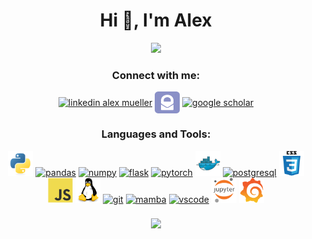 <h1 align="center">Hi 👋, I'm Alex</h1>
<p align="center">
  <a href="https://github.com/DenverCoder1/readme-typing-svg"><img src="https://readme-typing-svg.herokuapp.com?font=Time+New+Roman&color=%23C8BE25&size=25&center=true&vCenter=true&width=600&height=100&lines=Data+Scientist;Cheminformatician;Machine+Learning+Engineer;Web+App+Developer;Challenge-Seeker;Zürich,+Switzerland"></a>
</p>
<h3 align="center">Connect with me:</h3>
<p align="center">
  <a href="https://www.linkedin.com/in/alex-m%C3%BCller-a8257468/" target="blank">
     <img align="center" src="https://user-images.githubusercontent.com/88904952/234979284-68c11d7f-1acc-4f0c-ac78-044e1037d7b0.png" alt="linkedin alex mueller" height="40" width="40" /></a>
  <a href = "mailto: alexarnimueller@protonmail.com">
     <img align="center" src="https://github.com/alexarnimueller/alexarnimueller/blob/main/protonmail.svg" alt="mail alex mueller" height="35" width="40" /></a>
  <a href = "https://scholar.google.ch/citations?user=Uxxs19AAAAAJ" target="blank">
     <img align="center" src="https://upload.wikimedia.org/wikipedia/commons/c/c7/Google_Scholar_logo.svg" alt="google scholar" height="35" width="40" /></a>
</p>
<h3 align="center">Languages and Tools:</h3>
<p align="center">
  <a href="https://www.python.org" target="_blank"> 
    <img src="https://raw.githubusercontent.com/devicons/devicon/master/icons/python/python-original.svg" alt="python" width="40" height="40"/></a>
  <a href="https://pandas.pydata.org/" target="_blank"> 
    <img src="https://cdn.jsdelivr.net/gh/devicons/devicon/icons/pandas/pandas-original.svg" alt="pandas" width="40" height="40"/></a>
  <a href="https://numpy.org/" target="_blank"> 
    <img src="https://cdn.jsdelivr.net/gh/devicons/devicon/icons/numpy/numpy-original.svg" alt="numpy" width="40" height="40"/></a>
  <a href="https://flask.palletsprojects.com/" target="_blank"> 
    <img src="https://cdn.jsdelivr.net/gh/devicons/devicon/icons/flask/flask-original.svg" alt="flask" width="40" height="40"/></a>
  <a href="https://www.pytorch.org/" target="_blank"> 
    <img src="https://cdn.jsdelivr.net/gh/devicons/devicon/icons/pytorch/pytorch-original.svg" alt="pytorch" width="40" height="40"/></a>
  <!--<a href="https://github.com/google/jax" target="_blank"> 
    <img src="https://upload.wikimedia.org/wikipedia/commons/8/86/Google_JAX_logo.svg" alt="jax" width="40" height="40"/></a>-->
  <a href="https://www.docker.com" target="_blank"> 
    <img src="https://raw.githubusercontent.com/devicons/devicon/master/icons/docker/docker-original.svg" alt="docker" width="40" height="40"/></a>
  <a href="https://www.postgresql.org/" target="_blank"> 
    <img src="https://cdn.jsdelivr.net/gh/devicons/devicon/icons/postgresql/postgresql-original-wordmark.svg" alt="postgresql" width="40" height="40"/></a>
  <a href="https://www.w3schools.com/css/" target="_blank"> 
    <img src="https://raw.githubusercontent.com/devicons/devicon/master/icons/css3/css3-original-wordmark.svg" alt="css3" width="40" height="40"/></a>
  <a href="https://developer.mozilla.org/en-US/docs/Web/JavaScript" target="_blank"> 
    <img src="https://raw.githubusercontent.com/devicons/devicon/master/icons/javascript/javascript-original.svg" alt="javascript" width="40" height="40"/></a> 
  <a href="https://www.linux.org/" target="_blank"> 
    <img src="https://raw.githubusercontent.com/devicons/devicon/master/icons/linux/linux-original.svg" alt="linux" width="40" height="40"/></a> 
  <a href="https://git-scm.com/" target="_blank"> 
    <img src="https://www.vectorlogo.zone/logos/git-scm/git-scm-icon.svg" alt="git" width="40" height="40"/></a>
  <a href="https://mamba.readthedocs.io/" target="_blank"> 
    <img src="https://mamba.readthedocs.io/en/latest/_static/logo.png" alt="mamba" width="40" height="40"/></a> 
  <a href="https://www.code.visualstudio.com/" target="_blank"> 
    <img src="https://img.icons8.com/fluent/48/000000/visual-studio-code-2019.png" alt="vscode" width="40" height="40"/></a> 
  <a href="https://www.jupyter.org/" target="_blank"> 
    <img src="https://raw.githubusercontent.com/github/explore/80688e429a7d4ef2fca1e82350fe8e3517d3494d/topics/jupyter-notebook/jupyter-notebook.png" alt="jupyter" width="40" height="40"/></a> 
  <a href="https://www.grafana.com/" target="_blank"> 
    <img src="https://raw.githubusercontent.com/devicons/devicon/master/icons/grafana/grafana-original.svg" alt="grafana" width="40" height="40"/></a>
</p>
<h3 ></h3>

<p align="center">
  <img src="https://github-readme-stats.vercel.app/api?username=alexarnimueller&show_icons=true&theme=radical" />
</p>
